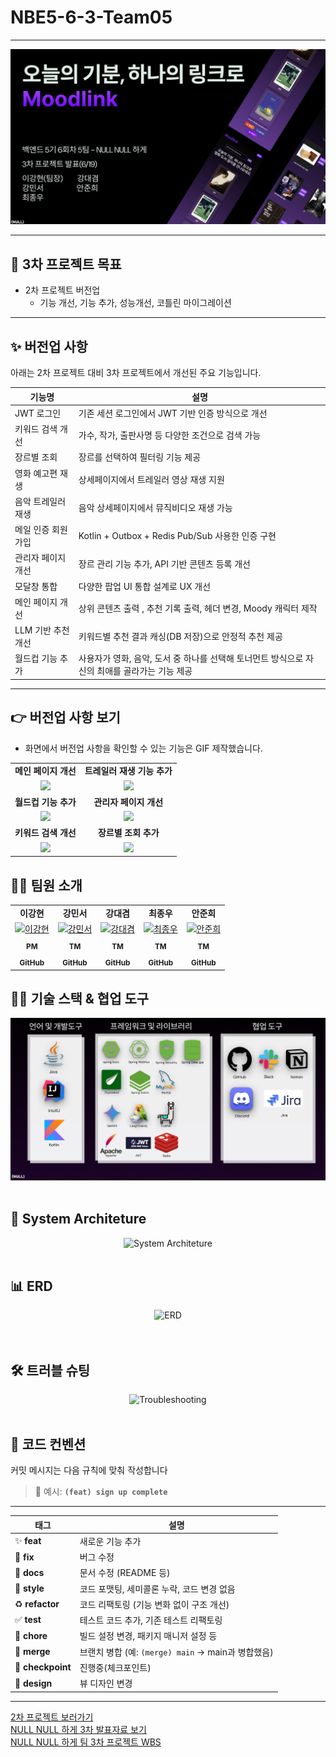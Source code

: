 # NBE5-6-3-Team05

<hr/>

<div align="center">
  <img src="readmeresource/project_info.png" alt="Project Info" style="max-width: 100%; height: auto;">

</div>

---

## 📌 3차 프로젝트 목표
- 2차 프로젝트 버전업 
    - 기능 개선, 기능 추가, 성능개선, 코틀린 마이그레이션

---

##  ✨ 버전업 사항
아래는 2차 프로젝트 대비 3차 프로젝트에서 개선된 주요 기능입니다.

| 기능명          | 설명                                                     |
|--------------|--------------------------------------------------------|
| JWT 로그인      | 기존 세션 로그인에서 JWT 기반 인증 방식으로 개선                          |
 키워드 검색 개선    | 가수, 작가, 출판사명 등 다양한 조건으로 검색 가능                          |
| 장르별 조회	      | 장르를 선택하여 필터링 기능 제공                                     |
| 영화 예고편 재생    | 상세페이지에서 트레일러 영상 재생 지원                                  |
| 음악 트레일러 재생   | 음악 상세페이지에서 뮤직비디오 재생 가능                                 |
| 메일 인증 회원가입   | Kotlin + Outbox + Redis Pub/Sub 사용한 인증 구현              |
| 관리자 페이지 개선   | 장르 관리 기능 추가, API 기반 콘텐츠 등록 개선                          |
| 모달창 통합       | 다양한 팝업 UI 통합 설계로 UX 개선                                 |
| 메인 페이지 개선    | 상위 콘텐츠 출력 , 추천 기록 출력, 헤더 변경, Moody 캐릭터 제작              |
| LLM 기반 추천 개선 | 키워드별 추천 결과 캐싱(DB 저장)으로 안정적 추천 제공                       |
| 월드컵 기능 추가    | 사용자가 영화, 음악, 도서 중 하나를 선택해 토너먼트 방식으로 자신의 최애를 골라가는 기능 제공 |

---

##  👉 버전업 사항 보기
- 화면에서 버전업 사항을 확인할 수 있는 기능은 GIF 제작했습니다.

<table>
  <tr>
    <td align="center"><b>메인 페이지 개선</b></td>
    <td align="center"><b>트레일러 재생 기능 추가</b></td>
  </tr>
  <tr>
    <td align="center">
      <img src="readmeresource/mainPage.gif" width="380"/>
    </td>
    <td align="center">
      <img src="readmeresource/trailer.gif" width="380"/>
    </td>
  </tr>

<tr>
    <td align="center"><b>월드컵 기능 추가</b></td>
    <td align="center"><b>관리자 페이지 개선</b></td>
  </tr>
  <tr>
    <td align="center">
      <img src="readmeresource/worldcup.gif" width="380"/>
    </td>
    <td align="center">
      <img src="readmeresource/.gif" width="380"/>
    </td>
  </tr>

  <tr>
    <td align="center"><b>키워드 검색 개선</b></td>
    <td align="center"><b>장르별 조회 추가</b></td>
  </tr>
  <tr>
    <td align="center">
      <img src="readmeresource/main_search_keyword.gif" width="380"/>
    </td>
    <td align="center">
      <img src="readmeresource/searchGenre.gif" width="380"/>
    </td>
  </tr>

</table>

## 🧑‍💻 팀원 소개

<div align="center">

<table>
  <tbody>
    <tr>
      <td align="center"><b>이강현</b></td>
      <td align="center"><b>강민서</b></td>
      <td align="center"><b>강대겸</b></td>
      <td align="center"><b>최종우</b></td>
      <td align="center"><b>안준희</b></td>
    </tr>
    <tr>
      <td align="center"><a href="https://github.com/Leeka99"><img src="https://github.com/Leeka99.png" width="100px;" alt="이강현"/></a></td>
      <td align="center"><a href="https://github.com/childstone"><img src="https://github.com/childstone.png" width="100px;" alt="강민서"/></a></td>
      <td align="center"><a href="https://github.com/KangDaegyeom"><img src="https://github.com/KangDaegyeom.png" width="100px;" alt="강대겸"/></a></td>
      <td align="center"><a href="https://github.com/lnvisibledragon"><img src="https://github.com/lnvisibledragon.png" width="100px;" alt="최종우"/></a></td>
      <td align="center"><a href="https://github.com/june3780"><img src="https://github.com/june3780.png" width="100px;" alt="안준희"/></a></td>
    </tr>
    <tr>
      <td align="center"><sub><b>PM</b></sub></td>
      <td align="center"><sub><b>TM</b></sub></td>
      <td align="center"><sub><b>TM</b></sub></td>
      <td align="center"><sub><b>TM</b></sub></td>
      <td align="center"><sub><b>TM</b></sub></td>
    </tr>
    <tr>
      <td align="center"><a href="https://github.com/Leeka99"><sub><b>GitHub</b></sub></a></td>
      <td align="center"><a href="https://github.com/childstone"><sub><b>GitHub</b></sub></a></td>
      <td align="center"><a href="https://github.com/KangDaegyeom"><sub><b>GitHub</b></sub></a></td>
      <td align="center"><a href="https://github.com/lnvisibledragon"><sub><b>GitHub</b></sub></a></td>
      <td align="center"><a href="https://github.com/june3780"><sub><b>GitHub</b></sub></a></td>
    </tr>
  </tbody>
</table>

</div>

## 👨‍🔧 기술 스택 & 협업 도구
<div align="center">
<img src="readmeresource/stack.png" alt="stack" style="max-width: 100%; height: auto;">
</div>

<br/>

## 📍 System Architeture
<div align="center">
<img src="readmeresource/system_architeture.jpg" alt="System Architeture" style="max-width: 100%; height: auto;">
</div>

<br/>

## 📊 ERD
<div align="center">
<img src="readmeresource/moodlinkerd.png" alt="ERD" style="max-width: 100%; height: auto;">

</div>

<br/>

<br/>

## 🛠️ 트러블 슈팅
<div align="center">
<img src="readmeresource/troubleshooting.png" alt="Troubleshooting" style="max-width: 100%; height: auto;">
</div>
<br/>

## 🧾 코드 컨벤션

커밋 메시지는 다음 규칙에 맞춰 작성합니다

> 📌 예시: **`(feat) sign up complete`**

---

| 태그                | 설명                                      |
|-------------------|-----------------------------------------|
| ✨ **feat**        | 새로운 기능 추가                               |
| 🐛 **fix**        | 버그 수정                                   |
| 📝 **docs**       | 문서 수정 (README 등)                        |
| 💄 **style**      | 코드 포맷팅, 세미콜론 누락, 코드 변경 없음               |
| ♻️ **refactor**   | 코드 리팩토링 (기능 변화 없이 구조 개선)                |
| ✅ **test**        | 테스트 코드 추가, 기존 테스트 리팩토링                  |
| 🔧 **chore**      | 빌드 설정 변경, 패키지 매니저 설정 등                  |
| 🔀 **merge**      | 브랜치 병합 (예: `(merge) main` → main과 병합했음) |
| 📍 **checkpoint** | 진행중(체크포인트)                              |
| 🎨 **design**     | 뷰 디자인 변경                                |

---
[2차 프로젝트 보러가기](https://github.com/prgrms-be-devcourse/NBE5-6-2-Team05)<br>
[NULL NULL 하게 3차 발표자료 보기](readmeresource/nullnullppt.pdf)<br>
[NULL NULL 하게 팀 3차 프로젝트 WBS](readmeresource/wbs_timeline.png)<br>